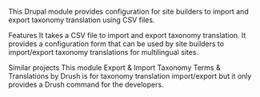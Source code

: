 

This Drupal module provides configuration for site builders to import and export taxonomy translation using CSV files.

Features
It takes a CSV file to import and export taxonomy translation. It provides a configuration form that can be used by site builders to import/export taxonomy translations for multilingual sites.

Similar projects
This module Export & Import Taxonomy Terms & Translations by Drush is for taxonomy translation import/export but it only provides a Drush command for the developers.
